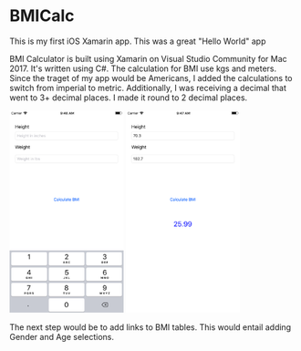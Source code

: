 # BMICalc

This is my first iOS Xamarin app. This was a great "Hello World" app

BMI Calculator is built using Xamarin on Visual Studio Community for Mac 2017. It's written using C#. The calculation for BMI use kgs and meters. Since the traget of my app would be Americans, I added the calculations to switch from imperial to metric. Additionally, I was receiving a decimal that went to 3+ decimal places. I made it round to 2 decimal places. 

<kbd><img width="200" alt="starting_screen" src="https://github.com/jdiboll13/BMICalc/blob/master/Simulator%20Screen%20Shot%20-%20iPhone%206%20Plus%20-%202017-09-26%20at%2009.46.50.png"></kbd>
<kbd><img width="200" alt="ending_screen" src="https://github.com/jdiboll13/BMICalc/blob/master/Simulator%20Screen%20Shot%20-%20iPhone%206%20Plus%20-%202017-09-26%20at%2009.47.22.png"></kbd>

The next step would be to add links to BMI tables. This would entail adding Gender and Age selections.

